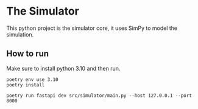 # The Simulator

This python project is the simulator core, it uses SimPy to model the simulation.

## How to run

Make sure to install python 3.10 and then run.

```
poetry env use 3.10
poetry install
```

```
poetry run fastapi dev src/simulator/main.py --host 127.0.0.1 --port 8000
```

